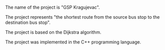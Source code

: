 The name of the project is "GSP Kragujevac".

The project represents "the shortest route from the source bus stop to the destination bus stop".

The project is based on the Dijkstra algorithm.

The project was implemented in the C++ programming language.
